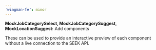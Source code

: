 ```yaml
---
'wingman-fe': minor
---
```


**MockJobCategorySelect, MockJobCategorySuggest, MockLocationSuggest:** Add components

These can be used to provide an interactive preview of each component without a live connection to the SEEK API.
